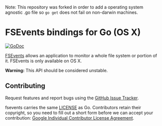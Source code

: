 Note: This repository was forked in order to add a operating system agnostic .go file so `go get` does not fail on non-darwin machines.

# FSEvents bindings for Go (OS X)

[![GoDoc](https://godoc.org/github.com/fsnotify/fsevents?status.svg)](https://godoc.org/github.com/fsnotify/fsevents)

[FSEvents](https://developer.apple.com/library/mac/documentation/Darwin/Reference/FSEvents_Ref/) allows an application to monitor a whole file system or portion of it. FSEvents is only available on OS X.

**Warning:** This API should be considered unstable.

## Contributing

Request features and report bugs using the [GitHub Issue Tracker](https://github.com/fsnotify/fsevents/issues).

fsevents carries the same [LICENSE](https://github.com/fsnotify/fsevents/blob/master/LICENSE) as Go. Contributors retain their copyright, so you need to fill out a short form before we can accept your contribution: [Google Individual Contributor License Agreement](https://developers.google.com/open-source/cla/individual).
